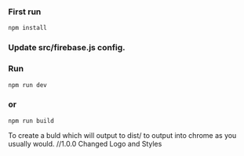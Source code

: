 ### First run
`npm install`

### Update src/firebase.js config.

### Run 

`npm run dev `

### or 

`npm run build `

To create a buld which will output to dist/ to output into chrome as you usually would.
//1.0.0 Changed Logo and Styles